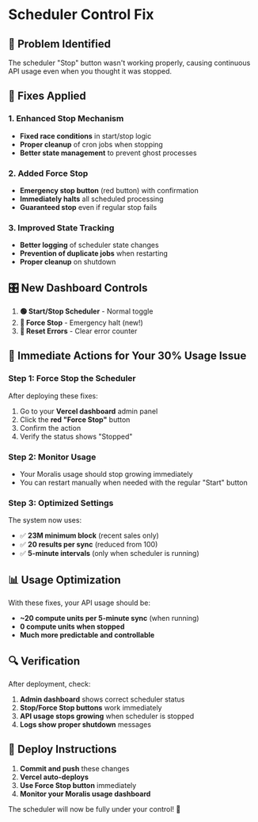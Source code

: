 # Scheduler Control Fix

## 🚨 **Problem Identified**
The scheduler "Stop" button wasn't working properly, causing continuous API usage even when you thought it was stopped.

## 🔧 **Fixes Applied**

### 1. **Enhanced Stop Mechanism**
- **Fixed race conditions** in start/stop logic
- **Proper cleanup** of cron jobs when stopping
- **Better state management** to prevent ghost processes

### 2. **Added Force Stop**
- **Emergency stop button** (red button) with confirmation
- **Immediately halts** all scheduled processing
- **Guaranteed stop** even if regular stop fails

### 3. **Improved State Tracking**
- **Better logging** of scheduler state changes
- **Prevention of duplicate jobs** when restarting
- **Proper cleanup** on shutdown

## 🎛️ **New Dashboard Controls**

1. **🟢 Start/Stop Scheduler** - Normal toggle
2. **🔴 Force Stop** - Emergency halt (new!)
3. **🔄 Reset Errors** - Clear error counter

## 🚀 **Immediate Actions for Your 30% Usage Issue**

### **Step 1: Force Stop the Scheduler**
After deploying these fixes:
1. Go to your **Vercel dashboard** admin panel
2. Click the **red "Force Stop"** button
3. Confirm the action
4. Verify the status shows "Stopped"

### **Step 2: Monitor Usage**
- Your Moralis usage should stop growing immediately
- You can restart manually when needed with the regular "Start" button

### **Step 3: Optimized Settings**
The system now uses:
- ✅ **23M minimum block** (recent sales only)
- ✅ **20 results per sync** (reduced from 100)
- ✅ **5-minute intervals** (only when scheduler is running)

## 📊 **Usage Optimization**

With these fixes, your API usage should be:
- **~20 compute units per 5-minute sync** (when running)
- **0 compute units when stopped**
- **Much more predictable and controllable**

## 🔍 **Verification**

After deployment, check:
1. **Admin dashboard** shows correct scheduler status
2. **Stop/Force Stop buttons** work immediately
3. **API usage stops growing** when scheduler is stopped
4. **Logs show proper shutdown** messages

## 📝 **Deploy Instructions**

1. **Commit and push** these changes
2. **Vercel auto-deploys**
3. **Use Force Stop button** immediately
4. **Monitor your Moralis usage dashboard**

The scheduler will now be fully under your control! 🎉
